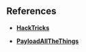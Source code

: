 ## References


- [**HackTricks**](https://book.hacktricks.xyz/)

- [**PayloadAllTheThings**](https://github.com/swisskyrepo/PayloadsAllTheThings)
